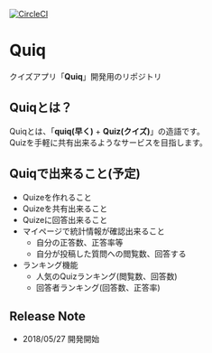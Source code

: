 [![CircleCI](https://circleci.com/gh/Madogiwa0124/quiq.svg?style=svg)](https://circleci.com/gh/Madogiwa0124/quiq)

# Quiq
クイズアプリ「**Quiq**」開発用のリポジトリ

## Quiqとは？
Quiqとは、「**quiq(早く)** + **Quiz(クイズ)**」の造語です。  
Quizを手軽に共有出来るようなサービスを目指します。

## Quiqで出来ること(予定)
* Quizeを作れること
* Quizeを共有出来ること
* Quizeに回答出来ること
* マイページで統計情報が確認出来ること
  * 自分の正答数、正答率等
  * 自分が投稿した質問への閲覧数、回答する
* ランキング機能
  * 人気のQuizランキング(閲覧数、回答数)
  * 回答者ランキング(回答数、正答率)

## Release Note
* 2018/05/27 開発開始
